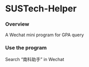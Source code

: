 # SUSTech-Helper

### Overview
A Wechat mini program for GPA query

### Use the program

Search “南科助手” in Wechat

